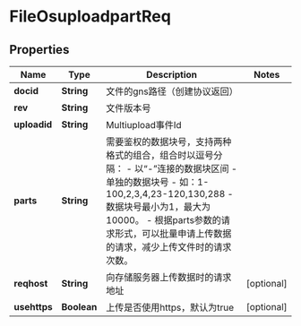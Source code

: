 # FileOsuploadpartReq

## Properties
Name | Type | Description | Notes
------------ | ------------- | ------------- | -------------
**docid** | **String** | 文件的gns路径（创建协议返回） | 
**rev** | **String** | 文件版本号 | 
**uploadid** | **String** | Multiupload事件Id | 
**parts** | **String** | 需要鉴权的数据块号，支持两种格式的组合，组合时以逗号分隔：  - 以“-”连接的数据块区间  - 单独的数据块号  - 如：1-100,2,3,4,23-120,130,288  - 数据块号最小为1，最大为10000。  - 根据parts参数的请求形式，可以批量申请上传数据的请求，减少上传文件时的请求次数。   | 
**reqhost** | **String** | 向存储服务器上传数据时的请求地址 |  [optional]
**usehttps** | **Boolean** | 上传是否使用https，默认为true |  [optional]
